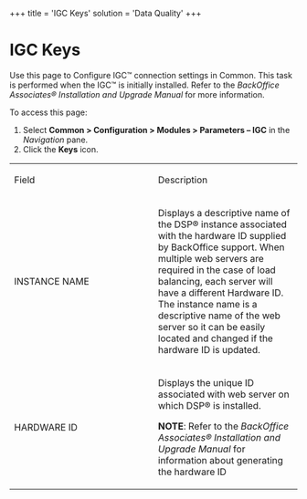 +++
title = 'IGC Keys'
solution = 'Data Quality'
+++

# IGC Keys

<div class="use">

Use this page to Configure IGC™ connection settings in Common. This task
is performed when the IGC™ is initially installed. Refer to the
*BackOffice Associates® Installation and Upgrade Manual* for more
information.

</div>

To access this page:

1.  Select **Common \> Configuration \> Modules \> Parameters – IGC** in
    the *Navigation* pane.
2.  Click the **Keys** icon.

<table>
<colgroup>
<col style="width: 50%" />
<col style="width: 50%" />
</colgroup>
<tbody>
<tr class="odd">
<td><p>Field</p></td>
<td><p>Description</p></td>
</tr>
<tr class="even">
<td><p>INSTANCE NAME</p></td>
<td><p>Displays a descriptive name of the DSP® instance associated with the hardware ID supplied by BackOffice support. When multiple web servers are required in the case of load balancing, each server will have a different Hardware ID. The instance name is a descriptive name of the web server so it can be easily located and changed if the hardware ID is updated.</p></td>
</tr>
<tr class="odd">
<td><p>HARDWARE ID</p></td>
<td><p>Displays the unique ID associated with web server on which DSP® is installed.</p>
<p><strong>NOTE</strong>: Refer to the <em>BackOffice Associates® Installation and Upgrade Manual</em> for information about generating the hardware ID</p></td>
</tr>
</tbody>
</table>
